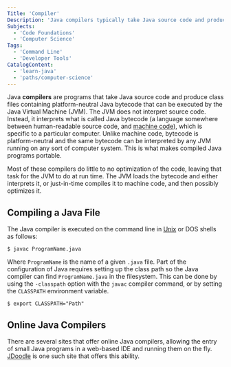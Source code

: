 ```yaml
---
Title: 'Compiler'
Description: 'Java compilers typically take Java source code and produce class files containing platform-neutral Java bytecode that can be executed by the Java Virtual Machine (JVM).'
Subjects:
  - 'Code Foundations'
  - 'Computer Science'
Tags:
  - 'Command Line'
  - 'Developer Tools'
CatalogContent:
  - 'learn-java'
  - 'paths/computer-science'
---
```


Java **compilers** are programs that take Java source code and produce class files containing platform-neutral Java bytecode that can be executed by the Java Virtual Machine (JVM). The JVM does not interpret source code. Instead, it interprets what is called Java bytecode (a language somewhere between human-readable source code, and [machine code](https://www.codecademy.com/resources/docs/general/machine-code)), which is specific to a particular computer. Unlike machine code, bytecode is platform-neutral and the same bytecode can be interpreted by any JVM running on any sort of computer system. This is what makes compiled Java programs portable.

Most of these compilers do little to no optimization of the code, leaving that task for the JVM to do at run time. The JVM loads the bytecode and either interprets it, or just-in-time compiles it to machine code, and then possibly optimizes it.

## Compiling a Java File

The Java compiler is executed on the command line in [Unix](https://www.codecademy.com/resources/docs/general/unix) or DOS shells as follows:

<!-- markdownlint-disable -->
```shell
$ javac ProgramName.java
```
<!-- markdownlint-enable -->

Where `ProgramName` is the name of a given `.java` file. Part of the configuration of Java requires setting up the class path so the Java compiler can find `ProgramName.java` in the filesystem. This can be done by using the `-classpath` option with the `javac` compiler command, or by setting the `CLASSPATH` environment variable.

<!-- markdownlint-disable -->
```shell
$ export CLASSPATH="Path"
```
<!-- markdownlint-enable -->

## Online Java Compilers

There are several sites that offer online Java compilers, allowing the entry of small Java programs in a web-based IDE and running them on the fly. [JDoodle](https://www.jdoodle.com/online-java-compiler/) is one such site that offers this ability.
